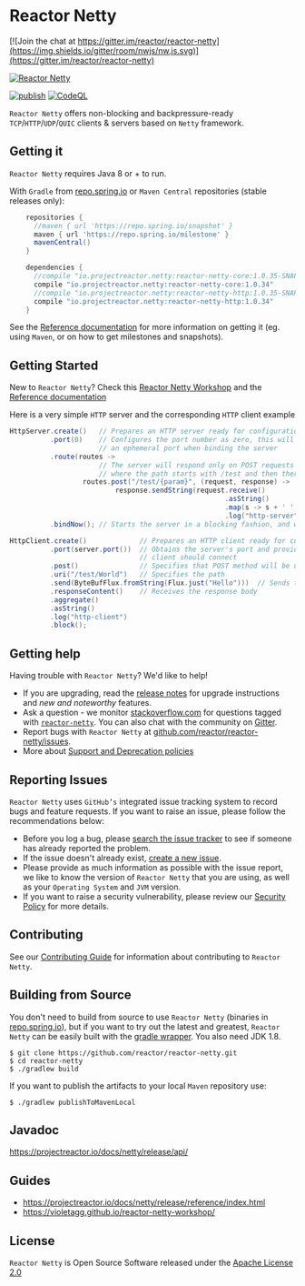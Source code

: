 # Reactor Netty

[![Join the chat at https://gitter.im/reactor/reactor-netty](https://img.shields.io/gitter/room/nwjs/nw.js.svg)](https://gitter.im/reactor/reactor-netty)

[![Reactor Netty](https://img.shields.io/maven-central/v/io.projectreactor.netty/reactor-netty.svg?colorB=brightgreen)](https://mvnrepository.com/artifact/io.projectreactor.netty/reactor-netty)

[![publish](https://github.com/reactor/reactor-netty/actions/workflows/publish.yml/badge.svg)](https://github.com/reactor/reactor-netty/actions/workflows/publish.yml) [![CodeQL](https://github.com/reactor/reactor-netty/workflows/CodeQL/badge.svg?event=push)](https://github.com/reactor/reactor-netty/actions?query=workflow%3ACodeQL)

`Reactor Netty` offers non-blocking and backpressure-ready `TCP`/`HTTP`/`UDP`/`QUIC`
clients & servers based on `Netty` framework.

## Getting it
`Reactor Netty` requires Java 8 or + to run.

With `Gradle` from [repo.spring.io](https://repo.spring.io) or `Maven Central` repositories (stable releases only):

```groovy
    repositories {
      //maven { url 'https://repo.spring.io/snapshot' }
      maven { url 'https://repo.spring.io/milestone' }
      mavenCentral()
    }

    dependencies {
      //compile "io.projectreactor.netty:reactor-netty-core:1.0.35-SNAPSHOT"
      compile "io.projectreactor.netty:reactor-netty-core:1.0.34"
      //compile "io.projectreactor.netty:reactor-netty-http:1.0.35-SNAPSHOT"
      compile "io.projectreactor.netty:reactor-netty-http:1.0.34"
    }
```

See the [Reference documentation](https://projectreactor.io/docs/netty/release/reference/index.html#getting)
for more information on getting it (eg. using `Maven`, or on how to get milestones and snapshots).


## Getting Started
New to `Reactor Netty`? Check this [Reactor Netty Workshop](https://violetagg.github.io/reactor-netty-workshop/)
and the [Reference documentation](https://projectreactor.io/docs/netty/release/reference/index.html)

Here is a very simple `HTTP` server and the corresponding `HTTP` client example

```java
HttpServer.create()   // Prepares an HTTP server ready for configuration
          .port(0)    // Configures the port number as zero, this will let the system pick up
                      // an ephemeral port when binding the server
          .route(routes ->
                      // The server will respond only on POST requests
                      // where the path starts with /test and then there is path parameter
                  routes.post("/test/{param}", (request, response) ->
                          response.sendString(request.receive()
                                                     .asString()
                                                     .map(s -> s + ' ' + request.param("param") + '!')
                                                     .log("http-server"))))
          .bindNow(); // Starts the server in a blocking fashion, and waits for it to finish its initialization
```

```java
HttpClient.create()             // Prepares an HTTP client ready for configuration
          .port(server.port())  // Obtains the server's port and provides it as a port to which this
                                // client should connect
          .post()               // Specifies that POST method will be used
          .uri("/test/World")   // Specifies the path
          .send(ByteBufFlux.fromString(Flux.just("Hello")))  // Sends the request body
          .responseContent()    // Receives the response body
          .aggregate()
          .asString()
          .log("http-client")
          .block();

```

## Getting help
Having trouble with `Reactor Netty`? We'd like to help!
* If you are upgrading, read the [release notes](https://github.com/reactor/reactor-netty/releases)
  for upgrade instructions and *new and noteworthy* features.
* Ask a question - we monitor [stackoverflow.com](https://stackoverflow.com) for questions
  tagged with [`reactor-netty`](https://stackoverflow.com/questions/tagged/reactor-netty). You can also chat
  with the community on [Gitter](https://gitter.im/reactor/reactor-netty).
* Report bugs with `Reactor Netty` at [github.com/reactor/reactor-netty/issues](https://github.com/reactor/reactor-netty/issues).
* More about [Support and Deprecation policies](https://github.com/reactor/.github/blob/main/SUPPORT.adoc)

## Reporting Issues
`Reactor Netty` uses `GitHub’s` integrated issue tracking system to record bugs and feature requests.
If you want to raise an issue, please follow the recommendations below:
* Before you log a bug, please [search the issue tracker](https://github.com/reactor/reactor-netty/search?type=Issues)
  to see if someone has already reported the problem.
* If the issue doesn't already exist, [create a new issue](https://github.com/reactor/reactor-netty/issues/new/choose).
* Please provide as much information as possible with the issue report, we like to know
  the version of `Reactor Netty` that you are using, as well as your `Operating System` and
  `JVM` version.
* If you want to raise a security vulnerability, please review our [Security Policy](https://github.com/reactor/reactor-netty/security/policy) for more details.

## Contributing
See our [Contributing Guide](https://github.com/reactor/.github/blob/main/CONTRIBUTING.md) for information about contributing to `Reactor Netty`.

## Building from Source
You don't need to build from source to use `Reactor Netty` (binaries in
[repo.spring.io](https://repo.spring.io)), but if you want to try out the latest and
greatest, `Reactor Netty` can be easily built with the
[gradle wrapper](https://docs.gradle.org/current/userguide/gradle_wrapper.html). You also need JDK 1.8.

```shell
$ git clone https://github.com/reactor/reactor-netty.git
$ cd reactor-netty
$ ./gradlew build
```

If you want to publish the artifacts to your local `Maven` repository use:

```shell
$ ./gradlew publishToMavenLocal
```

## Javadoc
https://projectreactor.io/docs/netty/release/api/

## Guides

* https://projectreactor.io/docs/netty/release/reference/index.html
* https://violetagg.github.io/reactor-netty-workshop/

## License
`Reactor Netty` is Open Source Software released under the [Apache License 2.0](https://www.apache.org/licenses/LICENSE-2.0)
